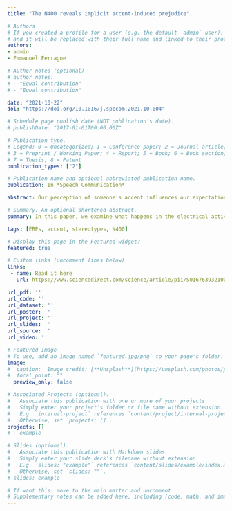 ```yaml
---
title: "The N400 reveals implicit accent-induced prejudice"

# Authors
# If you created a profile for a user (e.g. the default `admin` user), write the username (folder name) here 
# and it will be replaced with their full name and linked to their profile.
authors:
- admin
- Emmanuel Ferragne

# Author notes (optional)
# author_notes:
# - "Equal contribution"
# - "Equal contribution"

date: "2021-10-22"
doi: "https://doi.org/10.1016/j.specom.2021.10.004"

# Schedule page publish date (NOT publication's date).
# publishDate: "2017-01-01T00:00:00Z"

# Publication type.
# Legend: 0 = Uncategorized; 1 = Conference paper; 2 = Journal article;
# 3 = Preprint / Working Paper; 4 = Report; 5 = Book; 6 = Book section;
# 7 = Thesis; 8 = Patent
publication_types: ["2"]

# Publication name and optional abbreviated publication name.
publication: In *Speech Communication*

abstract: Our perception of someone's accent influences our expectations about what they might say or do. In this experiment, EEG data were recorded while participants listened to cliché sentences matching or not the stereotypes associated with the speaker's accent (upper-class Parisian accent or banlieue accent, a negatively connoted accent associated with youth from suburban areas; e.g. “I always listen to rap in my car” said with a banlieue accent (congruent) or an upper-class accent (incongruent)). Mismatches between social accent and stereotypical content triggered an event-related potential (ERP) known as the N400, albeit more anterior than the one observed for semantic violations, as well as a P3. These results are in line with other studies – conducted in particular with gender stereotypes – suggesting that stereotypes are stored in semantic categorical knowledge and that mismatches trigger integration difficulties and checking and updating mechanisms, and extend them to socially marked accents.

# Summary. An optional shortened abstract.
summary: In this paper, we examine what happens in the electrical activity of the brain when what the speaker says does not match their accent. Results show that these mismatches trigger an N400, a component usually associated with semantic violations, as well as a P3, a component related to the updating of expectations.

tags: [ERPs, accent, stereotypes, N400]

# Display this page in the Featured widget?
featured: true

# Custom links (uncomment lines below)
links:
 - name: Read it here
   url: https://www.sciencedirect.com/science/article/pii/S0167639321001151

url_pdf: ''
url_code: ''
url_dataset: ''
url_poster: ''
url_project: ''
url_slides: ''
url_source: ''
url_video: ''

# Featured image
# To use, add an image named `featured.jpg/png` to your page's folder. 
image:
#  caption: 'Image credit: [**Unsplash**](https://unsplash.com/photos/pLCdAaMFLTE)'
#  focal_point: ""
  preview_only: false

# Associated Projects (optional).
#   Associate this publication with one or more of your projects.
#   Simply enter your project's folder or file name without extension.
#   E.g. `internal-project` references `content/project/internal-project/index.md`.
#   Otherwise, set `projects: []`.
projects: []
# - example

# Slides (optional).
#   Associate this publication with Markdown slides.
#   Simply enter your slide deck's filename without extension.
#   E.g. `slides: "example"` references `content/slides/example/index.md`.
#   Otherwise, set `slides: ""`.
# slides: example

# If want this: move to the main matter and uncomment
# Supplementary notes can be added here, including [code, math, and images](https://wowchemy.com/docs/writing-markdown-latex/).
---
```




